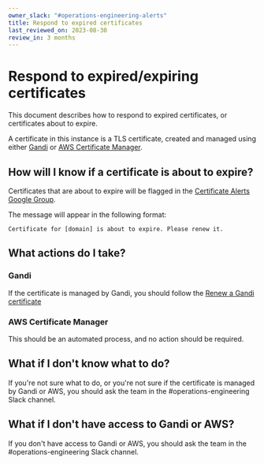 ```yaml
---
owner_slack: "#operations-engineering-alerts"
title: Respond to expired certificates
last_reviewed_on: 2023-08-30
review_in: 3 months
---
```


# Respond to expired/expiring certificates

This document describes how to respond to expired certificates, or certificates about to expire.

A certificate in this instance is a TLS certificate, created and managed using either [Gandi](https://www.gandi.net/) or [AWS Certificate Manager](https://aws.amazon.com/certificate-manager/).

## How will I know if a certificate is about to expire?

Certificates that are about to expire will be flagged in the [Certificate Alerts Google Group](https://groups.google.com/a/digital.justice.gov.uk/g/certificate_alerts).

The message will appear in the following format:

```
Certificate for [domain] is about to expire. Please renew it.
```

## What actions do I take?

### Gandi

If the certificate is managed by Gandi, you should follow the [Renew a Gandi certificate](../certificates/manual-ssl-certificate-processes.html#renewing-an-expiring-certificate-via-gandi-net)

### AWS Certificate Manager

This should be an automated process, and no action should be required.

## What if I don't know what to do?

If you're not sure what to do, or you're not sure if the certificate is managed by Gandi or AWS, you should ask the team in the #operations-engineering Slack channel.

## What if I don't have access to Gandi or AWS?

If you don't have access to Gandi or AWS, you should ask the team in the #operations-engineering Slack channel.

